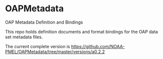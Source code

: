 # OAPMetadata
OAP Metadata Definition and Bindings

This repo holds definition documents and format bindings for the OAP data set metadata files.

The current complete version is https://github.com/NOAA-PMEL/OAPMetadata/tree/master/versions/a0.2.2 
